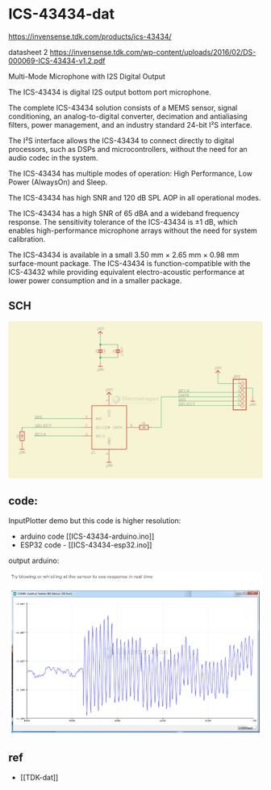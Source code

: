 
# ICS-43434-dat

https://invensense.tdk.com/products/ics-43434/

datasheet 2
https://invensense.tdk.com/wp-content/uploads/2016/02/DS-000069-ICS-43434-v1.2.pdf

Multi-Mode	Microphone	with	I2S	Digital	Output


The ICS-43434 is digital I2S output bottom port microphone. 

The complete ICS-43434 solution consists of a MEMS sensor, signal conditioning, an analog-to-digital converter, decimation and antialiasing filters, power management, and an industry standard 24-bit I²S interface. 

The I²S interface allows the ICS-43434 to connect directly to digital processors, such as DSPs and microcontrollers, without the need for an audio codec in the system.

The ICS-43434 has multiple modes of operation: High Performance, Low Power (AlwaysOn) and Sleep. 

The ICS-43434 has high SNR and 120 dB SPL AOP in all operational modes.

The ICS-43434 has a high SNR of 65 dBA and a wideband frequency response. The sensitivity tolerance of the ICS-43434 is ±1 dB, which enables high-performance microphone arrays without the need for system calibration.

The ICS-43434 is available in a small 3.50 mm × 2.65 mm × 0.98 mm surface-mount package. The ICS-43434 is function-compatible with the ICS-43432 while providing equivalent electro-acoustic performance at lower power consumption and in a smaller package.


## SCH

![](2024-12-26-14-50-40.png)


## code: 

InputPlotter demo but this code is higher resolution:


- arduino code [[ICS-43434-arduino.ino]]
- ESP32 code - [[ICS-43434-esp32.ino]]


output arduino: 

![](2024-12-26-14-52-31.png)




## ref 

- [[TDK-dat]]